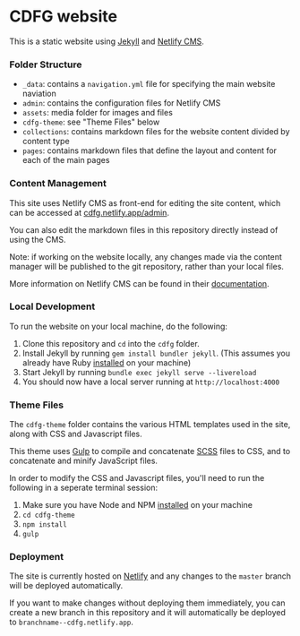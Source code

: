 # CDFG website

This is a static website using [Jekyll](https://jekyllrb.com/) and [Netlify CMS](https://www.netlifycms.org/). 


### Folder Structure

- `_data`: contains a `navigation.yml` file for specifying the main website naviation
- `admin`: contains the configuration files for Netlify CMS
- `assets`: media folder for images and files
- `cdfg-theme`: see "Theme Files" below
- `collections`: contains markdown files for the website content divided by  content type
- `pages`: contains markdown files that define the layout and content for each of the main pages


### Content Management

This site uses Netlify CMS as front-end for editing the site content, which can be accessed at [cdfg.netlify.app/admin](https://cdfg.netlify.app/admin).

You can also edit the markdown files in this repository directly instead of using the CMS. 

Note: if working on the website locally, any changes made via the content manager will be published to the git repository, rather than your local files. 

More information on Netlify CMS can be found in their [documentation](https://www.netlifycms.org/docs/intro/).  


### Local Development

To run the website on your local machine, do the following:

1. Clone this repository and `cd` into the `cdfg` folder. 
2. Install Jekyll by running `gem install bundler jekyll`. (This assumes you already have Ruby [installed](https://www.ruby-lang.org/en/documentation/installation/) on your machine)
3. Start Jekyll by running `bundle exec jekyll serve --livereload`
4. You should now have a local server running at `http://localhost:4000`


### Theme Files

The `cdfg-theme` folder contains the various HTML templates used in the site, along with CSS and Javascript files. 

This theme uses [Gulp](https://gulpjs.com/) to compile and concatenate [SCSS](https://sass-lang.com/) files to CSS, and to concatenate and minify JavaScript files. 

In order to modify the CSS and Javascript files, you'll need to run the following in a seperate terminal session:

1. Make sure you have Node and NPM [installed](https://www.npmjs.com/get-npm) on your machine
2. `cd cdfg-theme`
3. `npm install` 
4. `gulp`


### Deployment

The site is currently hosted on [Netlify](https://www.netlify.com/) and any changes to the `master` branch will be deployed automatically. 

If you want to make changes without deploying them immediately, you can create a new branch in this repository and it will automatically be deployed to `branchname--cdfg.netlify.app`. 